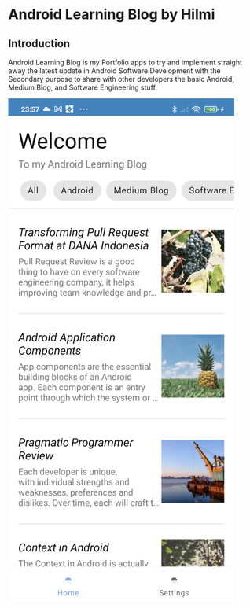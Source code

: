 # Android Learning Blog by Hilmi

## Introduction

Android Learning Blog is my Portfolio apps to try and implement straight away the latest update in Android Software Development with the Secondary purpose to share with other developers the basic Android, Medium Blog, and Software Engineering stuff.

![git-image/introduction-image.png](git-image/introduction-image.png)
